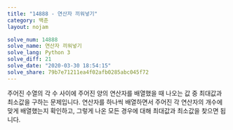 ```yaml
---
title: "14888 - 연산자 끼워넣기"
category: 백준
layout: nojam

solve_num: 14888
solve_name: 연산자 끼워넣기
solve_lang: Python 3
solve_diff: 21
solve_date: "2020-03-30 18:54:15"
solve_share: 79b7e71211ea4f02afb0285abc045f72
---
```


주어진 수열의 각 수 사이에 주어진 양의 연산자를 배열했을 때 나오는 값 중 최대값과 최소값을 구하는 문제입니다. 연산자를 하나씩 배열하면서 주어진 각 연산자의 개수에 맞게 배열했는지 확인하고, 그렇게 나온 모든 경우에 대해 최대값과 최소값을 찾으면 됩니다.
